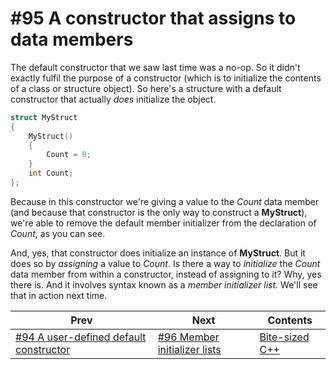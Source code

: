 # #95 A constructor that assigns to data members

The default constructor that we saw last time was a no-op. So it didn't exactly fulfil the purpose of a constructor (which is to initialize the contents of a class or structure object). So here's a structure with a default constructor that actually *does* initialize the object.

```cpp 
struct MyStruct
{
    MyStruct()
    {
        Count = 0;
    }
    int Count;
};
```

Because in this constructor we're giving a value to the *Count* data member (and because that constructor is the only way to construct a **MyStruct**), we're able to remove the default member initializer from the declaration of *Count*, as you can see.

And, yes, that constructor does initialize an instance of **MyStruct**. But it does so by *assigning* a value to *Count*. Is there a way to *initialize* the *Count* data member from within a constructor, instead of assigning to it? Why, yes there is. And it involves syntax known as a *member initializer list*. We'll see that in action next time.

|Prev|Next|Contents|
|-|-|-|
|[#94 A user-defined default constructor](094.md)|[#96 Member initializer lists](096.md)|[Bite-sized C++](../README.md)|
